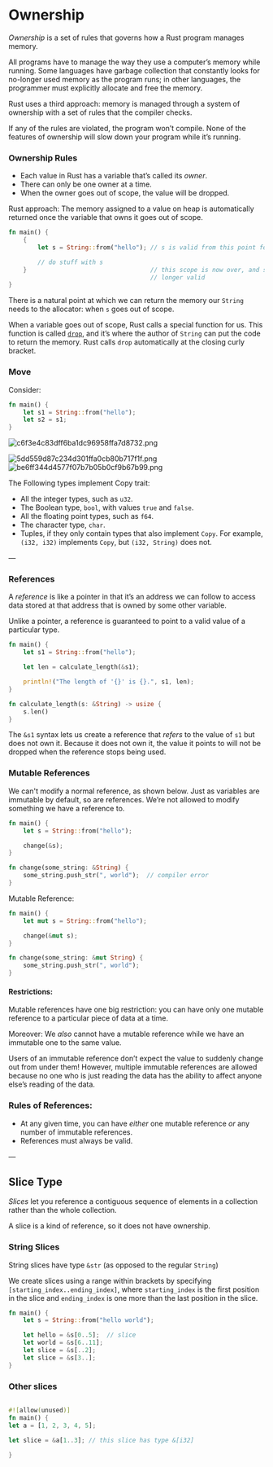 # Ownership

_Ownership_ is a set of rules that governs how a Rust program manages memory. 

All programs have to manage the way they use a computer’s memory while running. Some languages have garbage collection that constantly looks for no-longer used memory as the program runs; in other languages, the programmer must explicitly allocate and free the memory. 

Rust uses a third approach: memory is managed through a system of ownership with a set of rules that the compiler checks. 

If any of the rules are violated, the program won’t compile. None of the features of ownership will slow down your program while it’s running.

### Ownership Rules

* Each value in Rust has a variable that’s called its _owner_.
* There can only be one owner at a time.
* When the owner goes out of scope, the value will be dropped.

Rust approach: The memory assigned to a value on heap is automatically returned once the variable that owns it goes out of scope.

```rust
fn main() {
    {
        let s = String::from("hello"); // s is valid from this point forward

        // do stuff with s
    }                                  // this scope is now over, and s is no
                                       // longer valid
}
```

There is a natural point at which we can return the memory our `String` needs to the allocator: when `s` goes out of scope. 

When a variable goes out of scope, Rust calls a special function for us. This function is called [`drop`](https://doc.rust-lang.org/std/ops/trait.Drop.html#tymethod.drop), and it’s where the author of `String` can put the code to return the memory. Rust calls `drop` automatically at the closing curly bracket.


### Move

Consider:

```rust
fn main() {
    let s1 = String::from("hello");
    let s2 = s1;
}
```

![c6f3e4c83dff6ba1dc96958ffa7d8732.png](c6f3e4c83dff6ba1dc96958ffa7d8732.png)

![5dd559d87c234d301ffa0cb80b717f1f.png](5dd559d87c234d301ffa0cb80b717f1f.png)
![be6ff344d4577f07b7b05b0cf9b67b99.png](be6ff344d4577f07b7b05b0cf9b67b99.png)


The Following types implement Copy trait: 

* All the integer types, such as `u32`.
* The Boolean type, `bool`, with values `true` and `false`.
* All the floating point types, such as `f64`.
* The character type, `char`.
* Tuples, if they only contain types that also implement `Copy`. For example, `(i32, i32)` implements `Copy`, but `(i32, String)` does not.


—

### References

A _reference_ is like a pointer in that it’s an address we can follow to access data stored at that address that is owned by some other variable. 

Unlike a pointer, a reference is guaranteed to point to a valid value of a particular type.


```rust
fn main() {
    let s1 = String::from("hello");

    let len = calculate_length(&s1);

    println!("The length of '{}' is {}.", s1, len);
}

fn calculate_length(s: &String) -> usize {
    s.len()
}
```
The `&s1` syntax lets us create a reference that _refers_ to the value of `s1` but does not own it. Because it does not own it, the value it points to will not be dropped when the reference stops being used.

### Mutable References

We can't modify a normal reference, as shown below. Just as variables are immutable by default, so are references. We’re not allowed to modify something we have a reference to.

```rust
fn main() {
    let s = String::from("hello");

    change(&s); 
}

fn change(some_string: &String) {
    some_string.push_str(", world");  // compiler error
}
```

Mutable Reference: 

```rust
fn main() {
    let mut s = String::from("hello");

    change(&mut s);
}

fn change(some_string: &mut String) {
    some_string.push_str(", world");
}
```

#### Restrictions: 

Mutable references have one big restriction: you can have only one mutable reference to a particular piece of data at a time.

Moreover: We _also_ cannot have a mutable reference while we have an immutable one to the same value. 

Users of an immutable reference don’t expect the value to suddenly change out from under them! However, multiple immutable references are allowed because no one who is just reading the data has the ability to affect anyone else’s reading of the data.

### Rules of References: 

* At any given time, you can have _either_ one mutable reference _or_ any number of immutable references.
* References must always be valid.


—

## Slice Type

_Slices_ let you reference a contiguous sequence of elements in a collection rather than the whole collection. 

A slice is a kind of reference, so it does not have ownership.

### String Slices

String slices have type `&str` (as opposed to the regular `String`)

We create slices using a range within brackets by specifying `[starting_index..ending_index]`, where 
    `starting_index` is the first position in the slice and 
    `ending_index` is one more than the last position in the slice.

```rust
fn main() {
    let s = String::from("hello world");

    let hello = &s[0..5];  // slice
    let world = &s[6..11];
    let slice = &s[..2];
    let slice = &s[3..];
}
```

### Other slices

```rust

#![allow(unused)]
fn main() {
let a = [1, 2, 3, 4, 5];

let slice = &a[1..3]; // this slice has type &[i32]

}
```